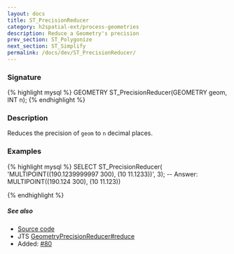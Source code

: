 ```yaml
---
layout: docs
title: ST_PrecisionReducer
category: h2spatial-ext/process-geometries
description: Reduce a Geometry's precision
prev_section: ST_Polygonize
next_section: ST_Simplify
permalink: /docs/dev/ST_PrecisionReducer/
---
```


### Signature

{% highlight mysql %}
GEOMETRY ST_PrecisionReducer(GEOMETRY geom, INT n);
{% endhighlight %}

### Description

Reduces the precision of `geom` to `n` decimal places.

### Examples

{% highlight mysql %}
SELECT ST_PrecisionReducer(
            'MULTIPOINT((190.1239999997 300), (10 11.1233))', 3);
-- Answer:   MULTIPOINT((190.124 300), (10 11.123))

{% endhighlight %}

##### See also

* <a href="https://github.com/irstv/H2GIS/blob/master/h2spatial-ext/src/main/java/org/h2gis/h2spatialext/function/spatial/processing/ST_PrecisionReducer.java" target="_blank">Source code</a>
* JTS [GeometryPrecisionReducer#reduce][jts]
* Added: <a href="https://github.com/irstv/H2GIS/pull/80" target="_blank">#80</a>

[jts]: http://tsusiatsoftware.net/jts/javadoc/com/vividsolutions/jts/precision/GeometryPrecisionReducer.html#reduce(com.vividsolutions.jts.geom.Geometry)
